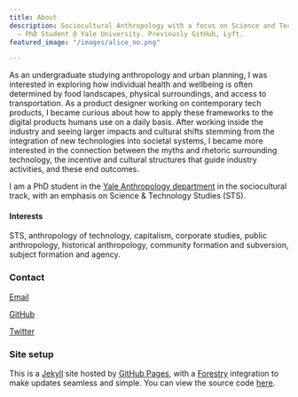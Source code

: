 ```yaml
---
title: About
description: Sociocultural Anthropology with a focus on Science and Technology Studies
  — PhD Student @ Yale University. Previously GitHub, Lyft.
featured_image: "/images/alice_no.png"

---
```

As an undergraduate studying anthropology and urban planning, I was interested in exploring how individual health and wellbeing is often determined by food landscapes, physical surroundings, and access to transportation. As a product designer working on contemporary tech products, I became curious about how to apply these frameworks to the digital products humans use on a daily basis. After working inside the industry and seeing larger impacts and cultural shifts stemming from the integration of new technologies into societal systems, I became more interested in the connection between the myths and rhetoric surrounding technology, the incentive and cultural structures that guide industry activities, and these end outcomes.

I am a PhD student in the [Yale Anthropology department](https://anthropology.yale.edu/) in the sociocultural track, with an emphasis on Science & Technology Studies (STS).

#### Interests

STS, anthropology of technology, capitalism, corporate studies, public anthropology, historical anthropology, community formation and subversion, subject formation and agency.

### Contact

[Email](mailto:michelle.venetucci@yale.edu)

[GitHub](https://github.com/venetucci)

[Twitter](https://twitter.com/mvenetucci)

### Site setup

This is a [Jekyll](https://jekyllrb.com/) site hosted by [GitHub Pages](https://pages.github.com/), with a [Forestry](https://forestry.io/) integration to make updates seamless and simple. You can view the source code [here](https://github.com/venetucci/personal-website).
